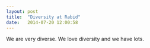 ```yaml
---
layout: post
title:  "Diversity at Rabid"
date:   2014-07-20 12:00:58
---
```


We are very diverse. We love diversity and we have lots.